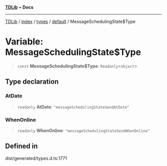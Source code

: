[**TDLib**](../../../../../../README.md) • **Docs**

***

[TDLib](../../../../../../modules.md) / [index](../../../../../README.md) / [types](../../../README.md) / [default](../README.md) / MessageSchedulingState$Type

# Variable: MessageSchedulingState$Type

> `const` **MessageSchedulingState$Type**: `Readonly`\<`object`\>

## Type declaration

### AtDate

> `readonly` **AtDate**: `"messageSchedulingStateSendAtDate"`

### WhenOnline

> `readonly` **WhenOnline**: `"messageSchedulingStateSendWhenOnline"`

## Defined in

dist/generated/types.d.ts:1771
